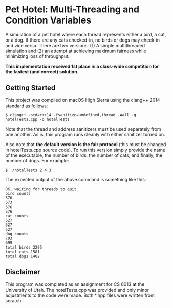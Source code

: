 # Pet Hotel: Multi-Threading and Condition Variables

A simulation of a pet hotel where each thread represents either a bird, a cat, or a dog. If there are any cats checked-in, no birds or dogs may check-in and vice versa. There are two versions: (1) A simple multithreaded simulation and (2) an attempt at achieving maximum fairness while minimizing loss of throughput.

**This implementation received 1st place in a class-wide competition for the fastest (and correct) solution.**

## Getting Started

This project was compiled on macOS High Sierra using the clang++ 2014 standard as follows:

```
$ clang++ -std=c++14 -fsanitize=undefined,thread -Wall -g hotelTests.cpp -o hotelTests
```

Note that the thread and address sanitizers must be used separately from one another. As is, this program runs cleanly with either sanitizer turned on.

Also note that **the default version is the fair protocol** (this must be changed in hotelTests.cpp source code). To run this version simply provide the name of the executable, the number of birds, the number of cats, and finally, the number of dogs. For example:

```
$ ./hotelTests 2 4 3
```

The expected output of the above command is something like this:

```
OK, waiting for threads to quit
bird counts
570
573
576
576
cat counts
527
527
527
dog counts
703
699
total birds 2295
total cats 1581
total dogs 1402
```

## Disclaimer

This program was completed as an assignment for CS 6013 at the University of Utah. The hotelTests.cpp was provided and only minor adjustments to the code were made. Both *.hpp files were written from scratch.
